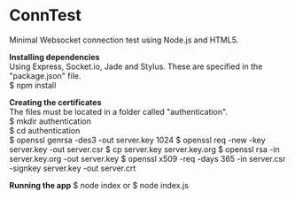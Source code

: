 ConnTest
========

Minimal Websocket connection test using Node.js and HTML5.

**Installing dependencies**  
Using Express, Socket.io, Jade and Stylus. These are specified in the "package.json" file.  
$ npm install    

**Creating the certificates**  
The files must be located in a folder called "authentication".  
$ mkdir authentication  
$ cd authentication  
$ openssl genrsa -des3 -out server.key 1024 
$ openssl req -new -key server.key -out server.csr 
$ cp server.key server.key.org 
$ openssl rsa -in server.key.org -out server.key 
$ openssl x509 -req -days 365 -in server.csr -signkey server.key -out server.crt 

**Running the app** 
$ node index 
  or 
$ node index.js 
